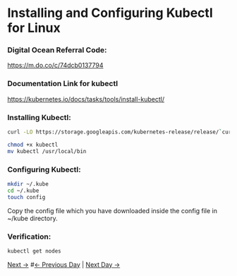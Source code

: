 # Installing and Configuring Kubectl for Linux

### Digital Ocean Referral Code:

https://m.do.co/c/74dcb0137794

###  Documentation Link for kubectl

https://kubernetes.io/docs/tasks/tools/install-kubectl/   


### Installing Kubectl:
```sh
curl -LO https://storage.googleapis.com/kubernetes-release/release/`curl -s https://storage.googleapis.com/kubernetes-release/release/stable.txt`/bin/linux/amd64/kubectl

chmod +x kubectl
mv kubectl /usr/local/bin
```
### Configuring Kubectl:
```sh
mkdir ~/.kube
cd ~/.kube
touch config
```
Copy the config file which you have downloaded inside the config file in ~/kube directory.
### Verification:
```sh
kubectl get nodes
```

[Next →](minikube-install-linux.md)
#[← Previous Day](../day40/README.md) | [Next Day →](../day42/README.md)



